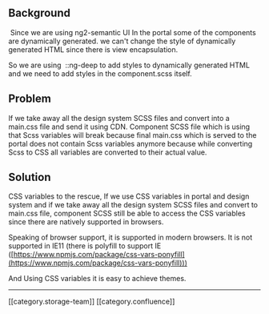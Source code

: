 
## Background
 Since we are using ng2-semantic UI In the portal some of the components are dynamically generated. we can't change the style of dynamically generated HTML since there is view encapsulation.

So we are using  ::ng-deep to add styles to dynamically generated HTML and we need to add styles in the component.scss itself. 


## Problem
If we take away all the design system SCSS files and convert into a main.css file and send it using CDN. Component SCSS file which is using that Scss variables will break because final main.css which is served to the portal does not contain Scss variables anymore because while converting Scss to CSS all variables are converted to their actual value.


## Solution
CSS variables to the rescue, If we use CSS variables in portal and design system and if we take away all the design system SCSS files and convert to main.css file, component SCSS still be able to access the CSS variables since there are natively supported in browsers.

Speaking of browser support, it is supported in modern browsers. It is not supported in IE11 (there is polyfill to support IE ([https://www.npmjs.com/package/css-vars-ponyfill](https://www.npmjs.com/package/css-vars-ponyfill)))

And Using CSS variables it is easy to achieve themes.





*****

[[category.storage-team]] 
[[category.confluence]] 
